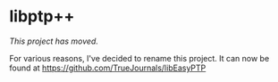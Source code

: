 libptp++
========

*This project has moved.*

For various reasons, I've decided to rename this project.  It can now be found at https://github.com/TrueJournals/libEasyPTP
